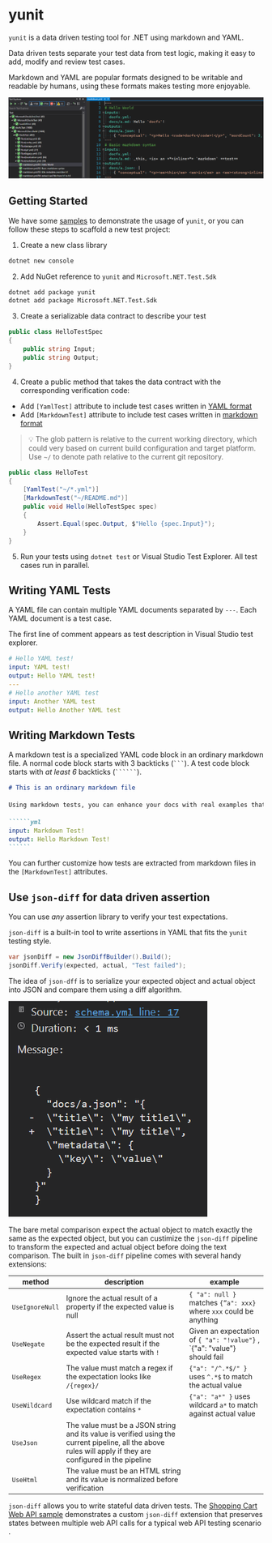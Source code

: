 # yunit

`yunit` is a data driven testing tool for .NET using markdown and YAML.

Data driven tests separate your test data from test logic, making it easy to add, modify and review test cases.

Markdown and YAML are popular formats designed to be writable and readable by humans, using these formats makes testing more enjoyable.

![yunit in Visual Studio](./media/yunit-in-visual-studio.png)

## Getting Started

We have some [samples](samples) to demonstrate the usage of `yunit`, or you can follow these steps to scaffold a new test project:

1. Create a new class library

```cmd
dotnet new console
```

2. Add NuGet reference to `yunit` and `Microsoft.NET.Test.Sdk`

```cmd
dotnet add package yunit
dotnet add package Microsoft.NET.Test.Sdk
```

3. Create a serializable data contract to describe your test

```csharp
public class HelloTestSpec
{
    public string Input;
    public string Output;
}
```

4. Create a public method that takes the data contract with the corresponding verification code:

- Add `[YamlTest]` attribute to include test cases written in [YAML format](#writing-yaml-tests)
- Add `[MarkdownTest]` attribute to include test cases written in [markdown format](#writing-markdown-tests)

> 💡 The glob pattern is relative to the current working directory, which could very based on current build configuration and target platform. Use `~/` to denote path relative to the current git repository.

```csharp
public class HelloTest
{
    [YamlTest("~/*.yml")]
    [MarkdownTest("~/README.md")]
    public void Hello(HelloTestSpec spec)
    {
        Assert.Equal(spec.Output, $"Hello {spec.Input}");
    }
}

```

5. Run your tests using `dotnet test` or Visual Studio Test Explorer. All test cases run in parallel.

## Writing YAML Tests

A YAML file can contain multiple YAML documents separated by `---`. Each YAML document is a test case.

The first line of comment appears as test description in Visual Studio test explorer.

```yml
# Hello YAML test!
input: YAML test!
output: Hello YAML test!
---
# Hello another YAML test
input: Another YAML test
output: Hello Another YAML test
```

## Writing Markdown Tests

A markdown test is a specialized YAML code block in an ordinary markdown file. A normal code block starts with 3 backticks (` ``` `). A test code block starts with _at least 6_ backticks (` `````` `). 

``````````markdown
# This is an ordinary markdown file

Using markdown tests, you can enhance your docs with real examples that are correct and up to date.

``````yml
input: Markdown Test!
output: Hello Markdown Test!
``````
``````````

You can further customize how tests are extracted from markdown files in the `[MarkdownTest]` attributes.

## Use `json-diff` for data driven assertion

You can use _any_ assertion library to verify your test expectations.

`json-diff` is a built-in tool to write assertions in YAML that fits the `yunit` testing style. 

```csharp
var jsonDiff = new JsonDiffBuilder().Build();
jsonDiff.Verify(expected, actual, "Test failed");
```

The idea of `json-dff` is to serialize your expected object and actual object into JSON and compare them using a diff algorithm.


![Json Diff in Visual Studio](./media/json-diff-in-visual-studio.png)

The bare metal comparison expect the actual object to match exactly the same as the expected object, but you can custimize the `json-diff` pipeline to transform the expected and actual object before doing the text comparison. The built in `json-diff` pipeline comes with several handy extensions:


method |  description | example
-------|-----------------------------------------------|-------------
`UseIgnoreNull` | Ignore the actual result of a property if the expected value is null | `{ "a": null }` matches `{”a": xxx}` where `xxx` could be anything
`UseNegate` | Assert the actual result must not be the expected result if the expected value starts with `!` | Given an expectation of `{ "a": "!value"}` , `{"a": "value"} should fail
`UseRegex` | The value must match a regex if the expectation looks like `/{regex}/` | `{"a": "/^.*$/" }` uses `^.*$` to match the actual value
`UseWildcard` | Use wildcard match if the expectation contains `*` | `{"a": "a*" }` uses wildcard `a*` to match against actual value
`UseJson` | The value must be a JSON string and its value is verified using the current pipeline, all the above rules will apply if they are configured in the pipeline  | 
`UseHtml` | The value must be an HTML string and its value is normalized before verification |

`json-diff` allows you to write stateful data driven tests. The [Shopping Cart Web API sample](./samples) demonstrates a custom `json-diff` extension that preserves states between multiple web API calls for a typical web API testing scenario
.